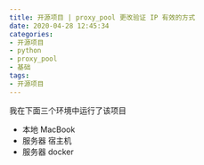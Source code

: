 ```yaml
---
title: 开源项目 | proxy_pool 更改验证 IP 有效的方式
date: 2020-04-28 12:45:34
categories:
- 开源项目
- python
- proxy_pool
- 基础
tags:
- 开源项目
---
```

我在下面三个环境中运行了该项目

- 本地 MacBook
- 服务器 宿主机
- 服务器 docker

<!-- more -->

